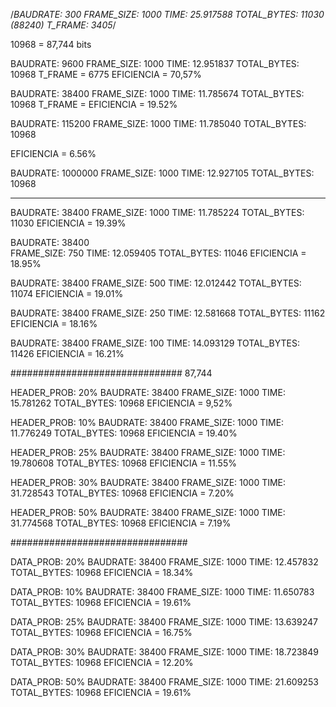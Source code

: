 /*BAUDRATE: 300
FRAME_SIZE: 1000
TIME: 25.917588
TOTAL_BYTES: 11030 (88240)
T_FRAME: 3405*/

10968 = 87,744 bits


BAUDRATE: 9600
FRAME_SIZE: 1000
TIME: 12.951837
TOTAL_BYTES: 10968
T_FRAME = 6775
EFICIENCIA = 70,57%

BAUDRATE: 38400
FRAME_SIZE: 1000
TIME: 11.785674
TOTAL_BYTES: 10968
T_FRAME = 
EFICIENCIA = 19.52%

BAUDRATE: 115200
FRAME_SIZE: 1000
TIME: 11.785040
TOTAL_BYTES: 10968

EFICIENCIA = 6.56%


BAUDRATE: 1000000
FRAME_SIZE: 1000
TIME: 12.927105
TOTAL_BYTES: 10968

----------------------------------------------------

BAUDRATE: 38400
FRAME_SIZE: 1000
TIME: 11.785224
TOTAL_BYTES: 11030
EFICIENCIA = 19.39%

BAUDRATE: 38400  
FRAME_SIZE: 750
TIME: 12.059405
TOTAL_BYTES: 11046
EFICIENCIA = 18.95%

BAUDRATE: 38400
FRAME_SIZE: 500
TIME: 12.012442
TOTAL_BYTES: 11074
EFICIENCIA = 19.01%

BAUDRATE: 38400
FRAME_SIZE: 250
TIME: 12.581668
TOTAL_BYTES: 11162
EFICIENCIA = 18.16%

BAUDRATE: 38400
FRAME_SIZE: 100
TIME: 14.093129
TOTAL_BYTES: 11426
EFICIENCIA = 16.21%

###############################
87,744

HEADER_PROB: 20%
BAUDRATE: 38400
FRAME_SIZE: 1000
TIME: 15.781262
TOTAL_BYTES: 10968
EFICIENCIA = 9,52%

HEADER_PROB: 10%
BAUDRATE: 38400
FRAME_SIZE: 1000
TIME: 11.776249
TOTAL_BYTES: 10968
EFICIENCIA = 19.40%

HEADER_PROB: 25%
BAUDRATE: 38400
FRAME_SIZE: 1000
TIME: 19.780608
TOTAL_BYTES: 10968
EFICIENCIA = 11.55%

HEADER_PROB: 30%
BAUDRATE: 38400
FRAME_SIZE: 1000
TIME: 31.728543
TOTAL_BYTES: 10968
EFICIENCIA = 7.20%

HEADER_PROB: 50%
BAUDRATE: 38400
FRAME_SIZE: 1000
TIME: 31.774568
TOTAL_BYTES: 10968
EFICIENCIA = 7.19%

################################

DATA_PROB: 20%
BAUDRATE: 38400
FRAME_SIZE: 1000
TIME: 12.457832 
TOTAL_BYTES: 10968
EFICIENCIA = 18.34%

DATA_PROB: 10%
BAUDRATE: 38400
FRAME_SIZE: 1000
TIME: 11.650783
TOTAL_BYTES: 10968
EFICIENCIA = 19.61%

DATA_PROB: 25%
BAUDRATE: 38400
FRAME_SIZE: 1000
TIME: 13.639247
TOTAL_BYTES: 10968
EFICIENCIA = 16.75%

DATA_PROB: 30%
BAUDRATE: 38400
FRAME_SIZE: 1000
TIME: 18.723849  
TOTAL_BYTES: 10968
EFICIENCIA = 12.20%

DATA_PROB: 50%
BAUDRATE: 38400
FRAME_SIZE: 1000
TIME: 21.609253
TOTAL_BYTES: 10968
EFICIENCIA = 19.61%
